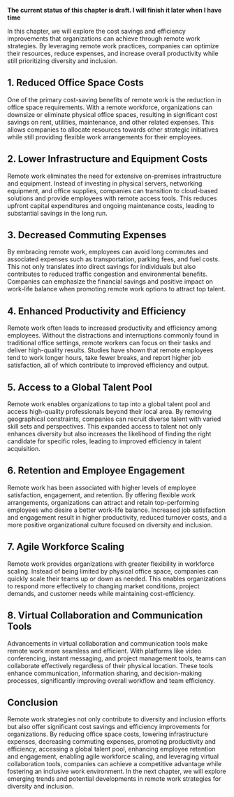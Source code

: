 **The current status of this chapter is draft. I will finish it later when I have time**

In this chapter, we will explore the cost savings and efficiency improvements that organizations can achieve through remote work strategies. By leveraging remote work practices, companies can optimize their resources, reduce expenses, and increase overall productivity while still prioritizing diversity and inclusion.

**1. Reduced Office Space Costs**
---------------------------------

One of the primary cost-saving benefits of remote work is the reduction in office space requirements. With a remote workforce, organizations can downsize or eliminate physical office spaces, resulting in significant cost savings on rent, utilities, maintenance, and other related expenses. This allows companies to allocate resources towards other strategic initiatives while still providing flexible work arrangements for their employees.

**2. Lower Infrastructure and Equipment Costs**
-----------------------------------------------

Remote work eliminates the need for extensive on-premises infrastructure and equipment. Instead of investing in physical servers, networking equipment, and office supplies, companies can transition to cloud-based solutions and provide employees with remote access tools. This reduces upfront capital expenditures and ongoing maintenance costs, leading to substantial savings in the long run.

**3. Decreased Commuting Expenses**
-----------------------------------

By embracing remote work, employees can avoid long commutes and associated expenses such as transportation, parking fees, and fuel costs. This not only translates into direct savings for individuals but also contributes to reduced traffic congestion and environmental benefits. Companies can emphasize the financial savings and positive impact on work-life balance when promoting remote work options to attract top talent.

**4. Enhanced Productivity and Efficiency**
-------------------------------------------

Remote work often leads to increased productivity and efficiency among employees. Without the distractions and interruptions commonly found in traditional office settings, remote workers can focus on their tasks and deliver high-quality results. Studies have shown that remote employees tend to work longer hours, take fewer breaks, and report higher job satisfaction, all of which contribute to improved efficiency and output.

**5. Access to a Global Talent Pool**
-------------------------------------

Remote work enables organizations to tap into a global talent pool and access high-quality professionals beyond their local area. By removing geographical constraints, companies can recruit diverse talent with varied skill sets and perspectives. This expanded access to talent not only enhances diversity but also increases the likelihood of finding the right candidate for specific roles, leading to improved efficiency in talent acquisition.

**6. Retention and Employee Engagement**
----------------------------------------

Remote work has been associated with higher levels of employee satisfaction, engagement, and retention. By offering flexible work arrangements, organizations can attract and retain top-performing employees who desire a better work-life balance. Increased job satisfaction and engagement result in higher productivity, reduced turnover costs, and a more positive organizational culture focused on diversity and inclusion.

**7. Agile Workforce Scaling**
------------------------------

Remote work provides organizations with greater flexibility in workforce scaling. Instead of being limited by physical office space, companies can quickly scale their teams up or down as needed. This enables organizations to respond more effectively to changing market conditions, project demands, and customer needs while maintaining cost-efficiency.

**8. Virtual Collaboration and Communication Tools**
----------------------------------------------------

Advancements in virtual collaboration and communication tools make remote work more seamless and efficient. With platforms like video conferencing, instant messaging, and project management tools, teams can collaborate effectively regardless of their physical location. These tools enhance communication, information sharing, and decision-making processes, significantly improving overall workflow and team efficiency.

Conclusion
----------

Remote work strategies not only contribute to diversity and inclusion efforts but also offer significant cost savings and efficiency improvements for organizations. By reducing office space costs, lowering infrastructure expenses, decreasing commuting expenses, promoting productivity and efficiency, accessing a global talent pool, enhancing employee retention and engagement, enabling agile workforce scaling, and leveraging virtual collaboration tools, companies can achieve a competitive advantage while fostering an inclusive work environment. In the next chapter, we will explore emerging trends and potential developments in remote work strategies for diversity and inclusion.
